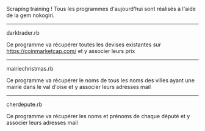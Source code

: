 Scraping training !
Tous les programmes d'aujourd'hui sont réalisés à l'aide de la gem nokogiri.

-------------------------------------------------------------------------------

darktrader.rb

Ce programme va récupérer toutes les devises existantes sur https://coinmarketcap.com/ et y associer leurs prix

-------------------------------------------------------------------------------

mairiechristmas.rb

Ce programme va récupérer le noms de tous les noms des villes ayant une mairie dans le val d'oise et y associer leurs adresses mail

-------------------------------------------------------------------------------

cherdepute.rb

Ce programme va récupérer les noms et prénoms de chaque député et y associer leurs adresses mail
